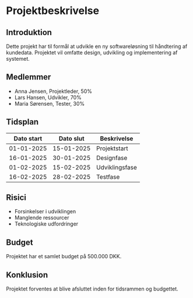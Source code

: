 # Projektbeskrivelse

## Introduktion
Dette projekt har til formål at udvikle en ny softwareløsning til håndtering af kundedata. Projektet vil omfatte design, udvikling og implementering af systemet.

## Medlemmer
- Anna Jensen, Projektleder, 50%
- Lars Hansen, Udvikler, 70%
- Maria Sørensen, Tester, 30%

## Tidsplan
| Dato start | Dato slut | Beskrivelse |
|------------|-----------|-------------|
| 01-01-2025 | 15-01-2025 | Projektstart |
| 16-01-2025 | 30-01-2025 | Designfase |
| 01-02-2025 | 15-02-2025 | Udviklingsfase |
| 16-02-2025 | 28-02-2025 | Testfase |

## Risici
- Forsinkelser i udviklingen
- Manglende ressourcer
- Teknologiske udfordringer

## Budget
Projektet har et samlet budget på 500.000 DKK.

## Konklusion
Projektet forventes at blive afsluttet inden for tidsrammen og budgettet.